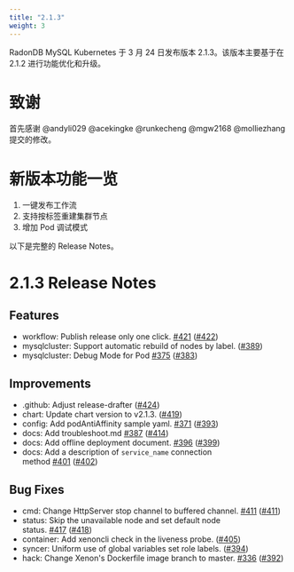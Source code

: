 ```yaml
---
title: "2.1.3"
weight: 3
---
```


RadonDB MySQL Kubernetes 于 3 月 24 日发布版本 2.1.3。该版本主要基于在 2.1.2 进行功能优化和升级。

# **致谢**

首先感谢 @andyli029 @acekingke @runkecheng @mgw2168 @molliezhang 提交的修改。


# **新版本功能一览**

1. 一键发布工作流
2. 支持按标签重建集群节点
3. 增加 Pod 调试模式

以下是完整的 Release Notes。

# **2.1.3 Release Notes**

## Features

* workflow: Publish release only one click. [#](https://github.com/radondb/radondb-mysql-kubernetes/issues/421)[42](https://github.com/radondb/radondb-mysql-kubernetes/issues/421)[1](https://github.com/radondb/radondb-mysql-kubernetes/issues/421) ([#42](https://github.com/radondb/radondb-mysql-kubernetes/pull/422)[2](https://github.com/radondb/radondb-mysql-kubernetes/pull/422))
* mysqlcluster: Support automatic rebuild of nodes by label. ([#389](https://github.com/radondb/radondb-mysql-kubernetes/pull/389))
* mysqlcluster: Debug Mode for Pod [#](https://github.com/radondb/radondb-mysql-kubernetes/issues/375)[37](https://github.com/radondb/radondb-mysql-kubernetes/issues/375)[5](https://github.com/radondb/radondb-mysql-kubernetes/issues/375) ([#383](https://github.com/radondb/radondb-mysql-kubernetes/pull/383))

## Improvements

* .github: Adjust release-drafter ([#424](https://github.com/radondb/radondb-mysql-kubernetes/pull/424))
* chart: Update chart version to v2.1.3. ([#419](https://github.com/radondb/radondb-mysql-kubernetes/pull/419))
* config: Add podAntiAffinity sample yaml. [#371](https://github.com/radondb/radondb-mysql-kubernetes/issues/371) ([#393](https://github.com/radondb/radondb-mysql-kubernetes/pull/393))
* docs: Add troubleshoot.md [#387](https://github.com/radondb/radondb-mysql-kubernetes/issues/387) ([#414](https://github.com/radondb/radondb-mysql-kubernetes/pull/414))
* docs: Add offline deployment document. [#396](https://github.com/radondb/radondb-mysql-kubernetes/issues/396) ([#399](https://github.com/radondb/radondb-mysql-kubernetes/pull/399))
* docs: Add a description of `service_name` connection method [#401](https://github.com/radondb/radondb-mysql-kubernetes/issues/401) ([#402](https://github.com/radondb/radondb-mysql-kubernetes/pull/402))

## Bug Fixes

* cmd: Change HttpServer stop channel to buffered channel. [#411](https://github.com/radondb/radondb-mysql-kubernetes/pull/411) ([#411](https://github.com/radondb/radondb-mysql-kubernetes/pull/411))
* status: Skip the unavailable node and set default node status. [#417](https://github.com/radondb/radondb-mysql-kubernetes/issues/417) ([#418](https://github.com/radondb/radondb-mysql-kubernetes/pull/418))
* container: Add xenoncli check in the liveness probe. ([#405](https://github.com/radondb/radondb-mysql-kubernetes/pull/405))
* syncer: Uniform use of global variables set role labels. ([#394](https://github.com/radondb/radondb-mysql-kubernetes/pull/394))
* hack: Change Xenon's Dockerfile image branch to master. [#336](https://github.com/radondb/radondb-mysql-kubernetes/issues/336) ([#392](https://github.com/radondb/radondb-mysql-kubernetes/pull/392))
